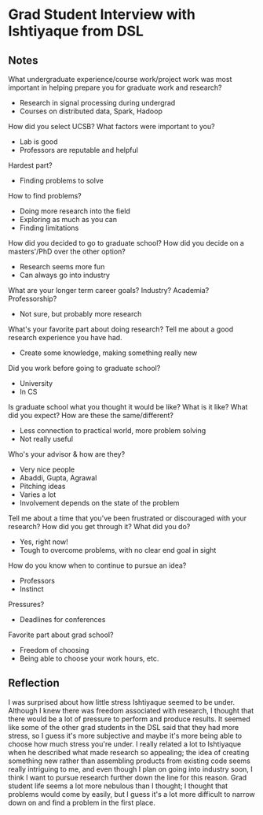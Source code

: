 # Grad Student Interview with Ishtiyaque from DSL

## Notes

What undergraduate experience/course work/project work was most important in helping prepare you for graduate work and research?
- Research in signal processing during undergrad
- Courses on distributed data, Spark, Hadoop

How did you select UCSB? What factors were important to you?
- Lab is good
- Professors are reputable and helpful

Hardest part?
- Finding problems to solve

How to find problems?
- Doing more research into the field
- Exploring as much as you can
- Finding limitations

How did you decided to go to graduate school? How did you decide on a masters'/PhD over the other option?
- Research seems more fun
- Can always go into industry

What are your longer term career goals? Industry? Academia? Professorship?
- Not sure, but probably more research

What's your favorite part about doing research? Tell me about a good research experience you have had.
- Create some knowledge, making something really new

Did you work before going to graduate school?
- University
- In CS

Is graduate school what you thought it would be like? What is it like? What did you expect? How are these the same/different?
- Less connection to practical world, more problem solving
- Not really useful

Who's your advisor & how are they?
- Very nice people
- Abaddi, Gupta, Agrawal
- Pitching ideas
- Varies a lot
- Involvement depends on the state of the problem

Tell me about a time that you've been frustrated or discouraged with your research? How did you get through it? What did you do?
- Yes, right now!
- Tough to overcome problems, with no clear end goal in sight

How do you know when to continue to pursue an idea?
- Professors
- Instinct

Pressures?
- Deadlines for conferences

Favorite part about grad school?
- Freedom of choosing
- Being able to choose your work hours, etc.

## Reflection

I was surprised about how little stress Ishtiyaque seemed to be under. Although I knew there was freedom associated with research, I thought that there would be
a lot of pressure to perform and produce results. It seemed like some of the other grad students in the DSL said that they had more stress, so I guess it's 
more subjective and maybe it's more being able to choose how much stress you're under. I really related a lot to Ishtiyaque when he described what made research
so appealing; the idea of creating something new rather than assembling products from existing code seems really intriguing to me, and even though I plan on going
into industry soon, I think I want to pursue research further down the line for this reason. Grad student life seems a lot more nebulous than I thought; I thought that
problems would come by easily, but I guess it's a lot more difficult to narrow down on and find a problem in the first place.
